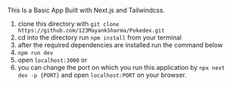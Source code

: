 This Is a Basic App Built with Next.js and Tailwindcss.

1. clone this directory with `git clone https://github.com/123MayankSharma/Pokedex.git`
2. cd into the directory run `npm install` from your terminal
3. after the required dependencies are installed run the command below 
4. `npm run dev`
5. open  `localhost:3000` or 
6. you can change the port on which you run this application by `npx next dev -p {PORT}` and open `localhost:PORT` on your browser.

